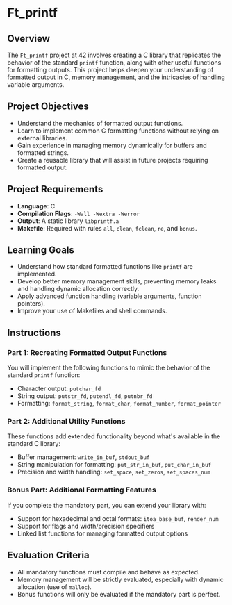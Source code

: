 # Ft_printf

## Overview
The `Ft_printf` project at 42 involves creating a C library that replicates the behavior of the standard `printf` function, along with other useful functions for formatting outputs. This project helps deepen your understanding of formatted output in C, memory management, and the intricacies of handling variable arguments.

## Project Objectives
- Understand the mechanics of formatted output functions.
- Learn to implement common C formatting functions without relying on external libraries.
- Gain experience in managing memory dynamically for buffers and formatted strings.
- Create a reusable library that will assist in future projects requiring formatted output.

## Project Requirements
- **Language**: C
- **Compilation Flags**: `-Wall -Wextra -Werror`
- **Output**: A static library `libprintf.a`
- **Makefile**: Required with rules `all`, `clean`, `fclean`, `re`, and `bonus`.

## Learning Goals
- Understand how standard formatted functions like `printf` are implemented.
- Develop better memory management skills, preventing memory leaks and handling dynamic allocation correctly.
- Apply advanced function handling (variable arguments, function pointers).
- Improve your use of Makefiles and shell commands.

## Instructions

### Part 1: Recreating Formatted Output Functions
You will implement the following functions to mimic the behavior of the standard `printf` function:

- Character output: `putchar_fd`
- String output: `putstr_fd`, `putendl_fd`, `putnbr_fd`
- Formatting: `format_string`, `format_char`, `format_number`, `format_pointer`

### Part 2: Additional Utility Functions
These functions add extended functionality beyond what's available in the standard C library:

- Buffer management: `write_in_buf`, `stdout_buf`
- String manipulation for formatting: `put_str_in_buf`, `put_char_in_buf`
- Precision and width handling: `set_space`, `set_zeros`, `set_spaces_num`

### Bonus Part: Additional Formatting Features
If you complete the mandatory part, you can extend your library with:

- Support for hexadecimal and octal formats: `itoa_base_buf`, `render_num`
- Support for flags and width/precision specifiers
- Linked list functions for managing formatted output options

## Evaluation Criteria
- All mandatory functions must compile and behave as expected.
- Memory management will be strictly evaluated, especially with dynamic allocation (use of `malloc`).
- Bonus functions will only be evaluated if the mandatory part is perfect.
